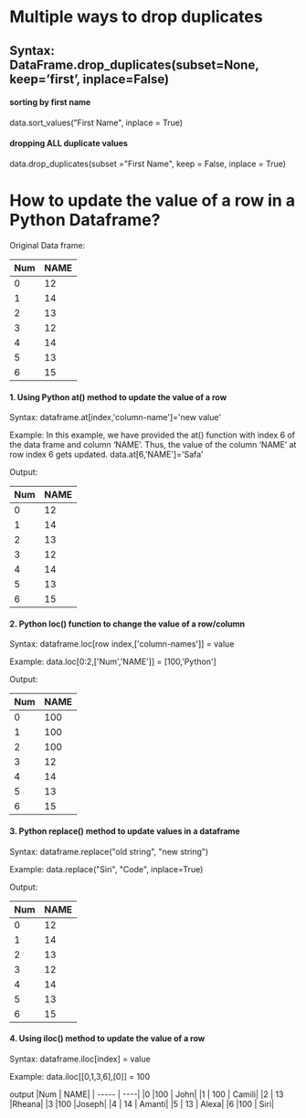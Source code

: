 # Multiple ways to drop duplicates


## Syntax: DataFrame.drop_duplicates(subset=None, keep=’first’, inplace=False)
#### sorting by first name
data.sort_values("First Name", inplace = True)
 
#### dropping ALL duplicate values
data.drop_duplicates(subset ="First Name",
                     keep = False, inplace = True)


# How to update the value of a row in a Python Dataframe?

Original Data frame:
 <!-- TABLE_GENERATE_START -->
|  Num  | NAME|
| ----- | ----|
|0 |  12 |   John|
|1 |  14 | Camili|
|2 |  13 | Rheana|
|3  | 12 | Joseph|
|4 |  14 | Amanti|
|5 |  13  | Alexa|
|6 |  15  |  Siri|
<!-- TABLE_GENERATE_END -->

#### 1. Using Python at() method to update the value of a row
Syntax:
dataframe.at[index,'column-name']='new value'

Example:
In this example, we have provided the at() function with index 6 of the data frame and column ‘NAME’. Thus, the value of the column ‘NAME’ at row index 6 gets updated.
data.at[6,'NAME']='Safa'

Output:

|Num    |NAME|
| ----- | ----|
|0  | 12  |  John|
|1  | 14 | Camili|
|2  | 13 | Rheana|
|3  | 12 | Joseph|
|4  | 14 | Amanti|
|5  | 13 |  Alexa|
|6  | 15 |   Safa|


#### 2. Python loc() function to change the value of a row/column

Syntax:
dataframe.loc[row index,['column-names']] = value

Example:
data.loc[0:2,['Num','NAME']] = [100,'Python']


Output:

|Num    |NAME|
| ----- | ----|
|0  |100 | Python|
|1  |100  |Python|
|2  |100 | Python|
|3  | 12  |Joseph|
|4  | 14  |Amanti|
|5   |13  | Alexa|
|6  | 15  |  Siri|


#### 3. Python replace() method to update values in a dataframe
Syntax:
dataframe.replace("old string", "new string")

Example:
data.replace("Siri", 
           "Code", 
           inplace=True)
           
           
Output:

|Num  |  NAME|
| ----- | ----|
|0  | 12 |   John|
|1  | 14  |Camili|
|2  | 13 | Rheana|
|3  | 12  |Joseph|
|4  | 14 | Amanti|
|5  | 13  | Alexa|
|6  | 15  |  Code  |       
           
           
#### 4. Using iloc() method to update the value of a row
Syntax:
dataframe.iloc[index] = value

Example:
data.iloc[[0,1,3,6],[0]] = 100

output
|Num  |  NAME|
| ----- | ----|
|0  |100 |   John|
|1 | 100 | Camili|
|2  | 13  |Rheana|
|3  |100  |Joseph|
|4 |  14 | Amanti|
|5  | 13 |  Alexa|
|6  |100 |   Siri|

